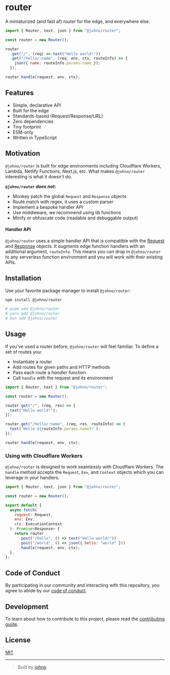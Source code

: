 # router

A miniaturized (and fast af) router for the edge, and everywhere else.

```js
import { Router, text, json } from "@johno/router";

const router = new Router();

router
  .get("/", (req) => text("Hello world!"))
  .get("/hello/:name", (req, env, ctx, routeInfo) => {
    json({ name: routeInfo.params.name });
  });

router.handle(request, env, ctx);
```

## Features

- Simple, declarative API
- Built for the edge
- Standards-based (Request/Response/URL)
- Zero dependencies
- Tiny footprint
- ESM-only
- Written in TypeScript

## Motivation

`@johno/router` is built for edge environments including Cloudflare Workers, Lambda, Netlify Functions, Next.js, etc.
What makes `@johno/router` interesting is what it doesn't do.

**`@johno/router` _does not_:**

- Monkey patch the global `Request` and `Response` objects
- Route match with regex, it uses a custom parser
- Implement a bespoke handler API
- Use middleware, we recommend using lib functions
- Minify or obfuscate code (readable and debuggable output)

#### Handler API

`@johno/router` uses a simple handler API that is compatible with the [Request][] and [Response][] objects. It _augments_
edge function handlers with an additional argument, `routeInfo`. This means you can drop in `@johno/router` to any serverless
function environment and you will work with their existing APIs.

## Installation

Use your favorite package manager to install `@johno/router`:

```sh
npm install @johno/router

# pnpm add @johno/router
# yarn add @johno/router
# bun add @johno/router
```

## Usage

If you've used a router before, `@johno/router` will feel familiar.
To define a set of routes you:

- Instantiate a router
- Add routes for given paths and HTTP methods
- Pass each route a _handler_ function
- Call `handle` with the request and its environment

```js
import { Router, text } from "@johno/router";

const router = new Router();

router.get("/", (req, res) => {
  text("Hello world!");
});

router.get("/hello/:name", (req, res, routeInfo) => {
  text(`Hello ${routeInfo.params.name}!`);
});

router.handle(request, env, ctx);
```

### Using with Cloudflare Workers

`@johno/router` is designed to work seamlessly with Cloudflare Workers.
The `handle` method accepts the `Request`, `Env`, and `Context` objects
which you can leverage in your handlers.

```js
import { Router, text, json } from "@johno/router";

const router = new Router();

export default {
  async fetch(
    request: Request,
    env: Env,
    ctx: ExecutionContext
  ): Promise<Response> {
    return router
      .post("/hello", () => text("Hello world!"))
      .post("/world", () => json({ hello: "world" }))
      .handle(request, env, ctx);
  },
};
```

## Code of Conduct

By participating in our community and interacting with this repository, you agree
to abide by our [code of conduct](code-of-conduct.md).

## Development

To learn about how to contribute to this project, please read the [contributing guide](.github/contributing.md).

## License

[MIT](license.md)

---

> Built by [johno](https://johno.com)

[Request]: https://developer.mozilla.org/en-US/docs/Web/API/Request
[Response]: https://developer.mozilla.org/en-US/docs/Web/API/Response
